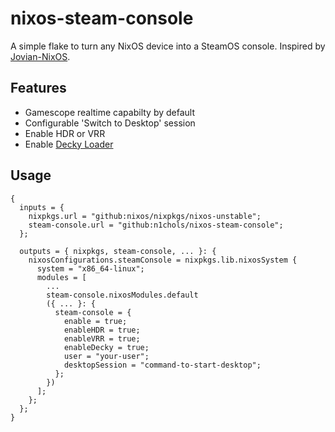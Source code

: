 # nixos-steam-console
A simple flake to turn any NixOS device into a SteamOS console. Inspired by [Jovian-NixOS](https://github.com/Jovian-Experiments/Jovian-NixOS).

## Features
- Gamescope realtime capabilty by default
- Configurable 'Switch to Desktop' session
- Enable HDR or VRR
- Enable [Decky Loader](https://github.com/SteamDeckHomebrew/decky-loader)

## Usage
```nixos
{
  inputs = {
    nixpkgs.url = "github:nixos/nixpkgs/nixos-unstable";
    steam-console.url = "github:n1chols/nixos-steam-console";
  };

  outputs = { nixpkgs, steam-console, ... }: {
    nixosConfigurations.steamConsole = nixpkgs.lib.nixosSystem {
      system = "x86_64-linux";
      modules = [
        ...
        steam-console.nixosModules.default
        ({ ... }: {
          steam-console = {
            enable = true;
            enableHDR = true;
            enableVRR = true;
            enableDecky = true;
            user = "your-user";
            desktopSession = "command-to-start-desktop";
          };
        })
      ];
    };
  };
}
```

